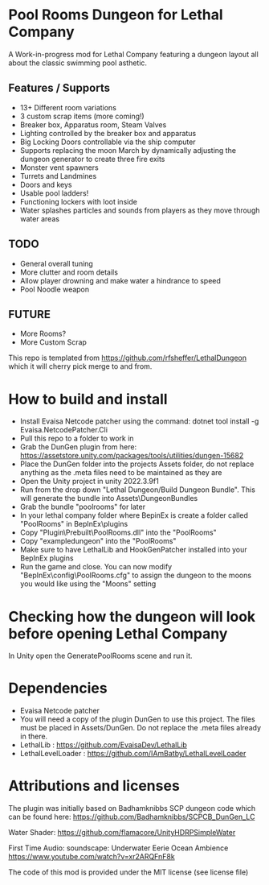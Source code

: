 # Pool Rooms Dungeon for Lethal Company
A Work-in-progress mod for Lethal Company featuring a dungeon layout all about the classic swimming pool asthetic.

## Features / Supports
- 13+ Different room variations
- 3 custom scrap items (more coming!)
- Breaker box, Apparatus room, Steam Valves
- Lighting controlled by the breaker box and apparatus
- Big Locking Doors controllable via the ship computer
- Supports replacing the moon March by dynamically adjusting the dungeon generator to create three fire exits
- Monster vent spawners
- Turrets and Landmines
- Doors and keys
- Usable pool ladders!
- Functioning lockers with loot inside
- Water splashes particles and sounds from players as they move through water areas

## TODO
- General overall tuning
- More clutter and room details
- Allow player drowning and make water a hindrance to speed
- Pool Noodle weapon

## FUTURE
- More Rooms?
- More Custom Scrap

This repo is templated from https://github.com/rfsheffer/LethalDungeon which it will cherry pick merge to and from.

# How to build and install
- Install Evaisa Netcode patcher using the command: dotnet tool install -g Evaisa.NetcodePatcher.Cli
- Pull this repo to a folder to work in
- Grab the DunGen plugin from here: https://assetstore.unity.com/packages/tools/utilities/dungen-15682
- Place the DunGen folder into the projects Assets folder, do not replace anything as the .meta files need to be maintained as they are
- Open the Unity project in unity 2022.3.9f1
- Run from the drop down "Lethal Dungeon/Build Dungeon Bundle". This will generate the bundle into Assets\DungeonBundles
- Grab the bundle "poolrooms" for later
- In your lethal company folder where BepinEx is create a folder called "PoolRooms" in BepInEx\plugins
- Copy "Plugin\Prebuilt\PoolRooms.dll" into the "PoolRooms"
- Copy "exampledungeon" into the "PoolRooms"
- Make sure to have LethalLib and HookGenPatcher installed into your BepInEx plugins
- Run the game and close. You can now modify "BepInEx\config\PoolRooms.cfg" to assign the dungeon to the moons you would like using the "Moons" setting

# Checking how the dungeon will look before opening Lethal Company
In Unity open the GeneratePoolRooms scene and run it.

# Dependencies
- Evaisa Netcode patcher
- You will need a copy of the plugin DunGen to use this project. The files must be placed in Assets/DunGen. Do not replace the .meta files already in there.
- LethalLib : https://github.com/EvaisaDev/LethalLib
- LethalLevelLoader : https://github.com/IAmBatby/LethalLevelLoader

# Attributions and licenses
The plugin was initially based on Badhamknibbs SCP dungeon code which can be found here:
 https://github.com/Badhamknibbs/SCPCB_DunGen_LC

Water Shader:
 https://github.com/flamacore/UnityHDRPSimpleWater

First Time Audio:
soundscape: Underwater Eerie Ocean Ambience
 https://www.youtube.com/watch?v=xr2ARQFnF8k

The code of this mod is provided under the MIT license (see license file)
